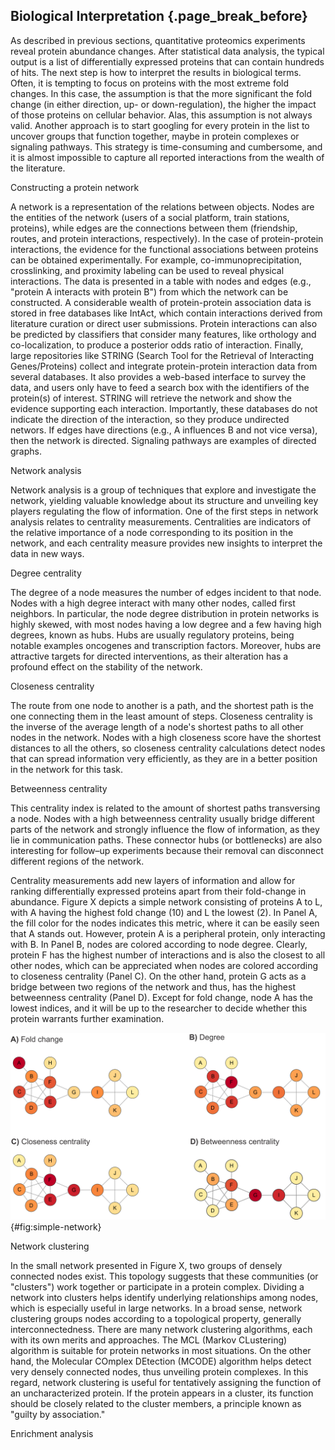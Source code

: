 ## Biological Interpretation {.page_break_before}

As described in previous sections, quantitative proteomics experiments reveal protein abundance changes. 
After statistical data analysis, the typical output is a list of differentially expressed proteins that can contain hundreds of hits. 
The next step is how to interpret the results in biological terms. 
Often, it is tempting to focus on proteins with the most extreme fold changes. 
In this case, the assumption is that the more significant the fold change (in either direction, up- or down-regulation), the higher the impact of those proteins on cellular behavior. 
Alas, this assumption is not always valid. 
Another approach is to start googling for every protein in the list to uncover groups that function together, maybe in protein complexes or signaling pathways. 
This strategy is time-consuming and cumbersome, and it is almost impossible to capture all reported interactions from the wealth of the literature. 

Constructing a protein network

A network is a representation of the relations between objects. 
Nodes are the entities of the network (users of a social platform, train stations, proteins), while edges are the connections between them (friendship, routes, and protein interactions, respectively). 
In the case of protein-protein interactions, the evidence for the functional associations between proteins can be obtained experimentally. 
For example, co-immunoprecipitation, crosslinking, and proximity labeling can be used to reveal physical interactions. 
The data is presented in a table with nodes and edges (e.g., "protein A interacts with protein B") from which the network can be constructed. 
A considerable wealth of protein-protein association data is stored in free databases like IntAct, which contain interactions derived from literature curation or direct user submissions. 
Protein interactions can also be predicted by classifiers that consider many features, like orthology and co-localization, to produce a posterior odds ratio of interaction. 
Finally, large repositories like STRING (Search Tool for the Retrieval of Interacting Genes/Proteins) collect and integrate protein-protein interaction data from several databases. 
It also provides a web-based interface to survey the data, and users only have to feed a search box with the identifiers of the protein(s) of interest. 
STRING will retrieve the network and show the evidence supporting each interaction. 
Importantly, these databases do not indicate the direction of the interaction, so they produce undirected networs. 
If edges have directions (e.g., A influences B and not vice versa), then the network is directed. Signaling pathways are examples of directed graphs. 

Network analysis

Network analysis is a group of techniques that explore and investigate the network, yielding valuable knowledge about its structure and unveiling key players regulating the flow of information. 
One of the first steps in network analysis relates to centrality measurements. 
Centralities are indicators of the relative importance of a node corresponding to its position in the network, and each centrality measure provides new insights to interpret the data in new ways.

Degree centrality
  
The degree of a node measures the number of edges incident to that node. 
Nodes with a high degree interact with many other nodes, called first neighbors. 
In particular, the node degree distribution in protein networks is highly skewed, with most nodes having a low degree and a few having high degrees, known as hubs.
Hubs are usually regulatory proteins, being notable examples oncogenes and transcription factors. 
Moreover, hubs are attractive targets for directed interventions, as their alteration has a profound effect on the stability of the network. 

Closeness centrality

The route from one node to another is a path, and the shortest path is the one connecting them in the least amount of steps. 
Closeness centrality is the inverse of the average length of a node's shortest paths to all other nodes in the network. 
Nodes with a high closeness score have the shortest distances to all the others, so closeness centrality calculations detect nodes that can spread information very efficiently, as they are in a better position in the network for this task.

Betweenness centrality

This centrality index is related to the amount of shortest paths transversing a node. 
Nodes with a high betweenness centrality usually bridge different parts of the network and strongly influence the flow of information, as they lie in communication paths. 
These connector hubs (or bottlenecks) are also interesting for follow–up experiments because their removal can disconnect different regions of the network.

Centrality measurements add new layers of information and allow for ranking differentially expressed proteins apart from their fold-change in abundance. 
Figure X depicts a simple network consisting of proteins A to L, with A having the highest fold change (10) and L the lowest (2). 
In Panel A, the fill color for the nodes indicates this metric, where it can be easily seen that A stands out. 
However, protein A is a peripheral protein, only interacting with B. 
In Panel B, nodes are colored according to node degree. 
Clearly, protein F has the highest number of interactions and is also the closest to all other nodes, which can be appreciated when nodes are colored according to closeness centrality (Panel C). 
On the other hand, protein G acts as a bridge between two regions of the network and thus, has the highest betweenness centrality (Panel D). 
Except for fold change, node A has the lowest indices, and it will be up to the researcher to decide whether this protein warrants further examination.

![Caption for the example figure.](https://github.com/ger225/proteomics-tutorial/blob/94baf66723b93100b1697def2e6fe3c2f6dfb295/content/images/Simple%20network.png){#fig:simple-network}

Network clustering

In the small network presented in Figure X, two groups of densely connected nodes exist. 
This topology suggests that these communities (or "clusters") work together or participate in a protein complex. 
Dividing a network into clusters helps identify underlying relationships among nodes, which is especially useful in large networks. 
In a broad sense, network clustering groups nodes according to a topological property, generally interconnectedness. 
There are many network clustering algorithms, each with its own merits and approaches. 
The MCL (Markov CLustering) algorithm is suitable for protein networks in most situations. 
On the other hand, the Molecular COmplex DEtection (MCODE) algorithm helps detect very densely connected nodes, thus unveiling protein complexes. 
In this regard, network clustering is useful for tentatively assigning the function of an uncharacterized protein. 
If the protein appears in a cluster, its function should be closely related to the cluster members, a principle known as "guilty by association."

Enrichment analysis
